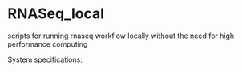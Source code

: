 # RNASeq_local
scripts for running rnaseq workflow locally  without the need for high performance computing

System specifications:


